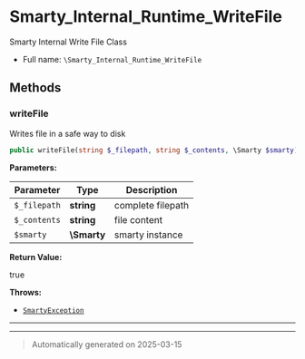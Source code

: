 
# Smarty_Internal_Runtime_WriteFile

Smarty Internal Write File Class



* Full name: `\Smarty_Internal_Runtime_WriteFile`




## Methods


### writeFile

Writes file in a safe way to disk

```php
public writeFile(string $_filepath, string $_contents, \Smarty $smarty): bool
```








**Parameters:**

| Parameter | Type | Description |
|-----------|------|-------------|
| `$_filepath` | **string** | complete filepath |
| `$_contents` | **string** | file content |
| `$smarty` | **\Smarty** | smarty instance |


**Return Value:**

true



**Throws:**

- [`SmartyException`](./SmartyException.md)



***


***
> Automatically generated on 2025-03-15

